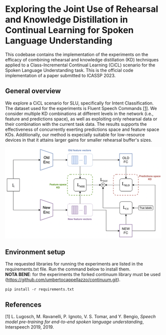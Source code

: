 # Exploring the Joint Use of Rehearsal and Knowledge Distillation in Continual Learning for Spoken Language Understanding
This codebase contains the implementation of the experiments on the efficacy of combining rehearsal and knowledge distillation (KD) techniques applied to a Class-Incremental Continual Learning (CiCL) scenario for the Spoken Language Understanding task. This is the official code implementation of a paper submitted to ICASSP 2023.

## General overview

We explore a CiCL scenario for SLU, specifically for Intent Classification. The dataset used for the experiments is Fluent Speech Commands [[1]](#1). We consider multiple KD combinations at different levels in the network (i.e., feature and predictions space), as well as exploiting only rehearsal data or their combination with the current task data. The results supports the effectiveness of concurrently exerting predictions space and feature space KDs. Additionally, our method is expecially suitable for low-resource devices in that it attains larger gains for smaller rehearsal buffer's sizes.

![main figure](CL_SLU_scheme.png)

## Environment setup
The requested libraries for running the experiments are listed in the requirements.txt file. Run the command below to install them.  
**NOTA BENE**: for the experiments the forked continuum library must be used (https://github.com/umbertocappellazzo/continuum.git).

```
pip install -r requirements.txt
```


## References
<a id="1">[1]</a> 
L. Lugosch, M. Ravanelli, P. Ignoto, V. S. Tomar, and Y. Bengio, *Speech model pre-training for end-to-end spoken language understanding*, Interspeech 2019, 2019.

